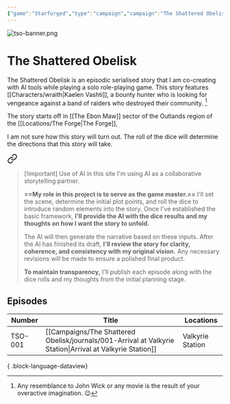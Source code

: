 ```yaml
---
{"game":"Starforged","type":"campaign","campaign":"The Shattered Obelisk","name":"The Shattered Obelisk","character":"[[wraith|Wraith]]","aliases":["TSO"],"cssclasses":["wide","starforged"],"locations":"[[Campaigns/The Shattered Obelisk/locations/The Ebon Maw\|The Ebon Maw]]","dg-publish":true,"title":"The Shattered Obelisk","tags":["#story"],"permalink":"/campaigns/the-shattered-obelisk/","contentClasses":"wide starforged","dgPassFrontmatter":true,"noteIcon":""}
---
```


![tso-banner.png](/img/user/Campaigns/The%20Shattered%20Obelisk/images/tso-banner.png)

# The Shattered Obelisk

The Shattered Obelisk is an episodic serialised story that I am co-creating with AI tools while playing a solo role-playing game. This story features [[Characters/wraith\|Kaelen Vashti]], a bounty hunter who is looking for vengeance against a band of raiders who destroyed their community. [^jw]

The story starts off in [[The Ebon Maw]] sector of the Outlands region of the [[Locations/The Forge\|The Forge]],

[^jw]: Any resemblance to John Wick or any movie is the result of your overactive imagination. 😉

I am not sure how this story will turn out. The roll of the dice will determine the directions that this story will take.


<div class="transclusion internal-embed is-loaded"><a class="markdown-embed-link" href="/home/#023568" aria-label="Open link"><svg xmlns="http://www.w3.org/2000/svg" width="24" height="24" viewBox="0 0 24 24" fill="none" stroke="currentColor" stroke-width="2" stroke-linecap="round" stroke-linejoin="round" class="svg-icon lucide-link"><path d="M10 13a5 5 0 0 0 7.54.54l3-3a5 5 0 0 0-7.07-7.07l-1.72 1.71"></path><path d="M14 11a5 5 0 0 0-7.54-.54l-3 3a5 5 0 0 0 7.07 7.07l1.71-1.71"></path></svg></a><div class="markdown-embed">



> [!important] Use of AI in this site
> I'm using AI as a collaborative storytelling partner.
> 
> **==My role in this project is to serve as the game master.==** I'll set the scene, determine the initial plot points, and roll the dice to introduce random elements into the story. Once I've established the basic framework, **I'll provide the AI with the dice results and my thoughts on how I want the story to unfold.**
> 
> The AI will then generate the narrative based on these inputs. After the AI has finished its draft, **I'll review the story for clarity, coherence, and consistency with my original vision.** Any necessary revisions will be made to ensure a polished final product.
> 
> **To maintain transparency,** I'll publish each episode along with the dice rolls and my thoughts from the initial planning stage.

</div></div>




## Episodes

| Number  | Title                                                                                                        | Locations        |
| ------- | ------------------------------------------------------------------------------------------------------------ | ---------------- |
| TSO-001 | [[Campaigns/The Shattered Obelisk/journals/001-Arrival at Valkyrie Station\|Arrival at Valkyrie Station]] | Valkyrie Station |

{ .block-language-dataview}





